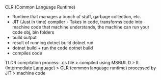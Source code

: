 CLR (Common Language Runtime)

- Runtime that manages a bunch of stuff, garbage collection, etc.
- JIT (Just in time) compiler - Takes in code, transforms code into machine code that machine understands, the machine can run your code
  obj, bin folders
- build output
- result of running dotnet build
  dotnet run
- dotnet build + run the code
  dotnet build
- compiles code

TLDR compilation process:
.cs file > compiled using MSBUILD > IL (Intermediate Language) > CLR (common language runtime) processed by JIT > machine code

